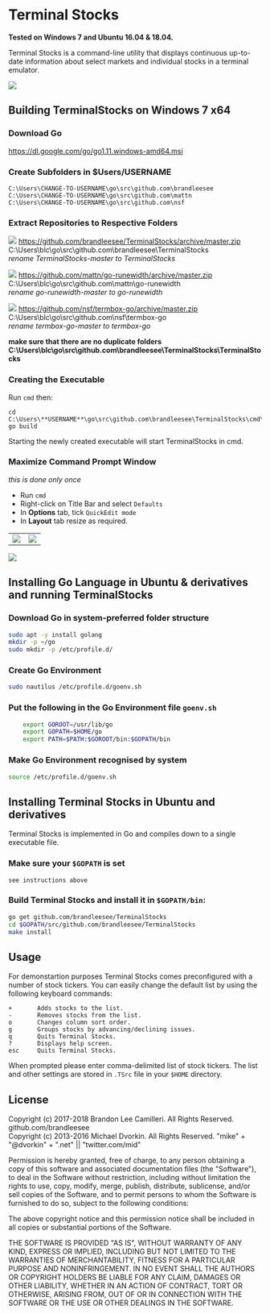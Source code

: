# Terminal Stocks

**Tested on Windows 7 and Ubuntu 16.04 & 18.04.**

Terminal Stocks is a command-line utility that displays continuous up-to-date information about select markets and individual stocks in a terminal emulator. 

![](https://i.imgur.com/qkT8SL7.png)

## Building TerminalStocks on Windows 7 x64

### Download Go

https://dl.google.com/go/go1.11.windows-amd64.msi

### Create Subfolders in $Users/USERNAME

```
C:\Users\CHANGE-TO-USERNAME\go\src\github.com\brandleesee
C:\Users\CHANGE-TO-USERNAME\go\src\github.com\mattn
C:\Users\CHANGE-TO-USERNAME\go\src\github.com\nsf 
```

### Extract Repositories to Respective Folders

![](https://i.imgur.com/WZmfQtq.png)
https://github.com/brandleesee/TerminalStocks/archive/master.zip  
C:\Users\blc\go\src\github.com\brandleesee\TerminalStocks  
*rename TerminalStocks-master to TerminalStocks*  

![](https://i.imgur.com/SjAhiWC.png)
https://github.com/mattn/go-runewidth/archive/master.zip  
C:\Users\blc\go\src\github.com\mattn\go-runewidth  
*rename go-runewidth-master to go-runewidth*  

![](https://i.imgur.com/cbUpBId.png)
https://github.com/nsf/termbox-go/archive/master.zip  
C:\Users\blc\go\src\github.com\nsf\termbox-go  
*rename termbox-go-master to termbox-go*  

**make sure that there are no duplicate folders**
**C:\Users\blc\go\src\github.com\brandleesee\TerminalStocks\TerminalStocks**

### Creating the Executable

Run `cmd` then:

```
cd C:\Users\**USERNAME**\go\src\github.com\brandleesee\TerminalStocks\cmd\TerminalStocks
go build
```

Starting the newly created executable will start TerminalStocks in cmd.

### Maximize Command Prompt Window

*this is done only once*

* Run `cmd`
* Right-click on Title Bar and select `Defaults`
* In **Options** tab, tick `QuickEdit mode`
* In **Layout** tab resize as required.

<table>
<tbody>
<tr>
<td align="center"><img src="https://i.imgur.com/QVzbqIT.png" /></td>
<td align="center"><img src="https://i.imgur.com/8UFs3Mg.png" /></td>
</tr>
</tbody>
</table>

![](https://user-images.githubusercontent.com/698668/44194756-cf458a80-a0eb-11e8-93b4-3f8a3cdc5c7a.png)

## Installing Go Language in Ubuntu & derivatives and running TerminalStocks

### Download Go in system-preferred folder structure

```bash
sudo apt -y install golang
mkdir -p ~/go
sudo mkdir -p /etc/profile.d/
```

### Create Go Environment

```bash
sudo nautilus /etc/profile.d/goenv.sh
```

### Put the following in the Go Environment file `` goenv.sh ``

```bash
    export GOROOT=/usr/lib/go
    export GOPATH=$HOME/go
    export PATH=$PATH:$GOROOT/bin:$GOPATH/bin
```

### Make Go Environment recognised by system
    
```bash
source /etc/profile.d/goenv.sh
```

## Installing Terminal Stocks in Ubuntu and derivatives

Terminal Stocks is implemented in Go and compiles down to a single executable file.

### Make sure your `` $GOPATH `` is set

```
see instructions above
```

### Build Terminal Stocks and install it in `` $GOPATH/bin ``:

```bash
go get github.com/brandleesee/TerminalStocks
cd $GOPATH/src/github.com/brandleesee/TerminalStocks
make install
```


## Usage

For demonstartion purposes Terminal Stocks comes preconfigured with a number of stock tickers. You can easily change the default list by using the following keyboard commands:

    +       Adds stocks to the list.
    -       Removes stocks from the list.
    o       Changes column sort order.
    g       Groups stocks by advancing/declining issues.
    q       Quits Terminal Stocks.
    ?       Displays help screen.
    esc     Quits Terminal Stocks.

When prompted please enter comma-delimited list of stock tickers. The list and other settings are stored in `` .TSrc `` file in your `` $HOME `` directory.

## License

Copyright (c) 2017-2018 Brandon Lee Camilleri. All Rights Reserved. github.com/brandleesee  
Copyright (c) 2013-2016 Michael Dvorkin. All Rights Reserved. "mike" + "@dvorkin" + ".net" || "twitter.com/mid"  

Permission is hereby granted, free of charge, to any person obtaining a copy of this software and associated documentation files (the "Software"), to deal in the Software without restriction, including without limitation the rights to use, copy, modify, merge, publish, distribute, sublicense, and/or sell copies of the Software, and to permit persons to whom the Software is furnished to do so, subject to the following conditions:

The above copyright notice and this permission notice shall be included in all copies or substantial portions of the Software.

THE SOFTWARE IS PROVIDED "AS IS", WITHOUT WARRANTY OF ANY KIND, EXPRESS OR IMPLIED, INCLUDING BUT NOT LIMITED TO THE WARRANTIES OF MERCHANTABILITY, FITNESS FOR A PARTICULAR PURPOSE AND NONINFRINGEMENT. IN NO EVENT SHALL THE AUTHORS OR COPYRIGHT HOLDERS BE LIABLE FOR ANY CLAIM, DAMAGES OR OTHER LIABILITY, WHETHER IN AN ACTION OF CONTRACT, TORT OR OTHERWISE, ARISING FROM, OUT OF OR IN CONNECTION WITH THE SOFTWARE OR THE USE OR OTHER DEALINGS IN THE SOFTWARE.
